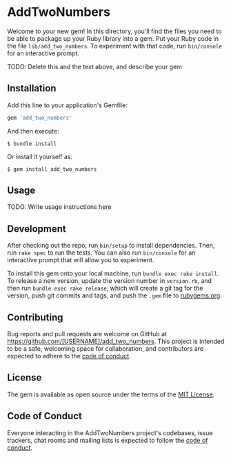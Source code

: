 # AddTwoNumbers

Welcome to your new gem! In this directory, you'll find the files you need to be able to package up your Ruby library into a gem. Put your Ruby code in the file `lib/add_two_numbers`. To experiment with that code, run `bin/console` for an interactive prompt.

TODO: Delete this and the text above, and describe your gem

## Installation

Add this line to your application's Gemfile:

```ruby
gem 'add_two_numbers'
```

And then execute:

    $ bundle install

Or install it yourself as:

    $ gem install add_two_numbers

## Usage

TODO: Write usage instructions here

## Development

After checking out the repo, run `bin/setup` to install dependencies. Then, run `rake spec` to run the tests. You can also run `bin/console` for an interactive prompt that will allow you to experiment.

To install this gem onto your local machine, run `bundle exec rake install`. To release a new version, update the version number in `version.rb`, and then run `bundle exec rake release`, which will create a git tag for the version, push git commits and tags, and push the `.gem` file to [rubygems.org](https://rubygems.org).

## Contributing

Bug reports and pull requests are welcome on GitHub at https://github.com/[USERNAME]/add_two_numbers. This project is intended to be a safe, welcoming space for collaboration, and contributors are expected to adhere to the [code of conduct](https://github.com/[USERNAME]/add_two_numbers/blob/master/CODE_OF_CONDUCT.md).


## License

The gem is available as open source under the terms of the [MIT License](https://opensource.org/licenses/MIT).

## Code of Conduct

Everyone interacting in the AddTwoNumbers project's codebases, issue trackers, chat rooms and mailing lists is expected to follow the [code of conduct](https://github.com/[USERNAME]/add_two_numbers/blob/master/CODE_OF_CONDUCT.md).
